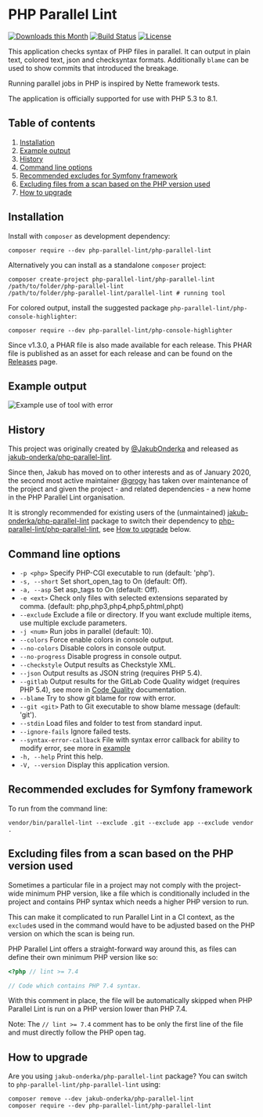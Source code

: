 # PHP Parallel Lint

[![Downloads this Month](https://img.shields.io/packagist/dm/php-parallel-lint/php-parallel-lint.svg)](https://packagist.org/packages/php-parallel-lint/php-parallel-lint)
[![Build Status](https://github.com/php-parallel-lint/PHP-Parallel-Lint/actions/workflows/test.yml/badge.svg)](https://github.com/php-parallel-lint/PHP-Parallel-Lint/actions/workflows/test.yml)
[![License](https://poser.pugx.org/php-parallel-lint/php-parallel-lint/license.svg)](https://packagist.org/packages/php-parallel-lint/php-parallel-lint)

This application checks syntax of PHP files in parallel.
It can output in plain text, colored text, json and checksyntax formats.
Additionally `blame` can be used to show commits that introduced the breakage.

Running parallel jobs in PHP is inspired by Nette framework tests.

The application is officially supported for use with PHP 5.3 to 8.1.

## Table of contents

1. [Installation](#installation)
2. [Example output](#example-output)
3. [History](#history)
4. [Command line options](#command-line-options)
5. [Recommended excludes for Symfony framework](#recommended-excludes-for-symfony-framework)
6. [Excluding files from a scan based on the PHP version used](#excluding-files-from-a-scan-based-on-the-php-version-used)
7. [How to upgrade](#how-to-upgrade)

## Installation

Install with `composer` as development dependency:

    composer require --dev php-parallel-lint/php-parallel-lint

Alternatively you can install as a standalone `composer` project:

    composer create-project php-parallel-lint/php-parallel-lint /path/to/folder/php-parallel-lint
    /path/to/folder/php-parallel-lint/parallel-lint # running tool

For colored output, install the suggested package `php-parallel-lint/php-console-highlighter`:

    composer require --dev php-parallel-lint/php-console-highlighter

Since v1.3.0, a PHAR file is also made available for each release.
This PHAR file is published as an asset for each release and can be found on the [Releases](https://github.com/php-parallel-lint/PHP-Parallel-Lint/releases) page.

## Example output

![Example use of tool with error](/tests/examples/example-images/use-error.png?raw=true "Example use of tool with error")


## History

This project was originally created by [@JakubOnderka] and released as
[jakub-onderka/php-parallel-lint].

Since then, Jakub has moved on to other interests and as of January 2020, the
second most active maintainer [@grogy] has taken over maintenance of the project
and given the project - and related dependencies - a new home in the PHP
Parallel Lint organisation.

It is strongly recommended for existing users of the (unmaintained)
[jakub-onderka/php-parallel-lint] package to switch their dependency to
[php-parallel-lint/php-parallel-lint], see [How to upgrade](#how-to-upgrade) below.

[php-parallel-lint/php-parallel-lint]: https://github.com/php-parallel-lint/PHP-Parallel-Lint
[grogy/php-parallel-lint]: https://github.com/grogy/PHP-Parallel-Lint
[jakub-onderka/php-parallel-lint]: https://github.com/JakubOnderka/PHP-Parallel-Lint
[@JakubOnderka]: https://github.com/JakubOnderka
[@grogy]: https://github.com/grogy

## Command line options

- `-p <php>`        		Specify PHP-CGI executable to run (default: 'php').
- `-s, --short`     		Set short_open_tag to On (default: Off).
- `-a, --asp`       		Set asp_tags to On (default: Off).
- `-e <ext>`        		Check only files with selected extensions separated by comma. (default: php,php3,php4,php5,phtml,phpt)
- `--exclude`       		Exclude a file or directory. If you want exclude multiple items, use multiple exclude parameters.
- `-j <num>`        		Run <num> jobs in parallel (default: 10).
- `--colors`        		Force enable colors in console output.
- `--no-colors`     		Disable colors in console output.
- `--no-progress`   		Disable progress in console output.
- `--checkstyle`    		Output results as Checkstyle XML.
- `--json`          		Output results as JSON string (requires PHP 5.4).
- `--gitlab`          		Output results for the GitLab Code Quality widget (requires PHP 5.4), see more in [Code Quality](https://docs.gitlab.com/ee/user/project/merge_requests/code_quality.html) documentation.
- `--blame`         		Try to show git blame for row with error.
- `--git <git>`     		Path to Git executable to show blame message (default: 'git').
- `--stdin`         		Load files and folder to test from standard input.
- `--ignore-fails`  		Ignore failed tests.
- `--syntax-error-callback` File with syntax error callback for ability to modify error, see more in [example](doc/syntax-error-callback.md)
- `-h, --help`      		Print this help.
- `-V, --version`   		Display this application version.


## Recommended excludes for Symfony framework

To run from the command line:

    vendor/bin/parallel-lint --exclude .git --exclude app --exclude vendor .


## Excluding files from a scan based on the PHP version used

Sometimes a particular file in a project may not comply with the project-wide minimum PHP version, like a file which is conditionally included in the project and contains PHP syntax which needs a higher PHP version to run.

This can make it complicated to run Parallel Lint in a CI context, as the `exclude`s used in the command would have to be adjusted based on the PHP version on which the scan is being run.

PHP Parallel Lint offers a straight-forward way around this, as files can define their own minimum PHP version like so:
```php
<?php // lint >= 7.4

// Code which contains PHP 7.4 syntax.
```

With this comment in place, the file will be automatically skipped when PHP Parallel Lint is run on a PHP version lower than PHP 7.4.

Note: The `// lint >= 7.4` comment has to be only the first line of the file and must directly follow the PHP open tag.


## How to upgrade

Are you using `jakub-onderka/php-parallel-lint` package? You can switch to `php-parallel-lint/php-parallel-lint` using:

    composer remove --dev jakub-onderka/php-parallel-lint
    composer require --dev php-parallel-lint/php-parallel-lint
